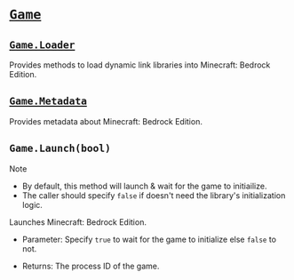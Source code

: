 # [`Game`](../Bedrockix.Windows/App.md)

## [`Game.Loader`](Loader.md)

Provides methods to load dynamic link libraries into Minecraft: Bedrock Edition.

## [`Game.Metadata`](Metadata.md)

Provides metadata about Minecraft: Bedrock Edition.

## `Game.Launch(bool)`

> [!NOTE]
> - By default, this method will launch & wait for the game to initiailize.
> - The caller should specify `false` if doesn't need the library's initialization logic.

Launches Minecraft: Bedrock Edition.

- Parameter: Specify `true` to wait for the game to initialize else `false` to not.

- Returns: The process ID of the game.